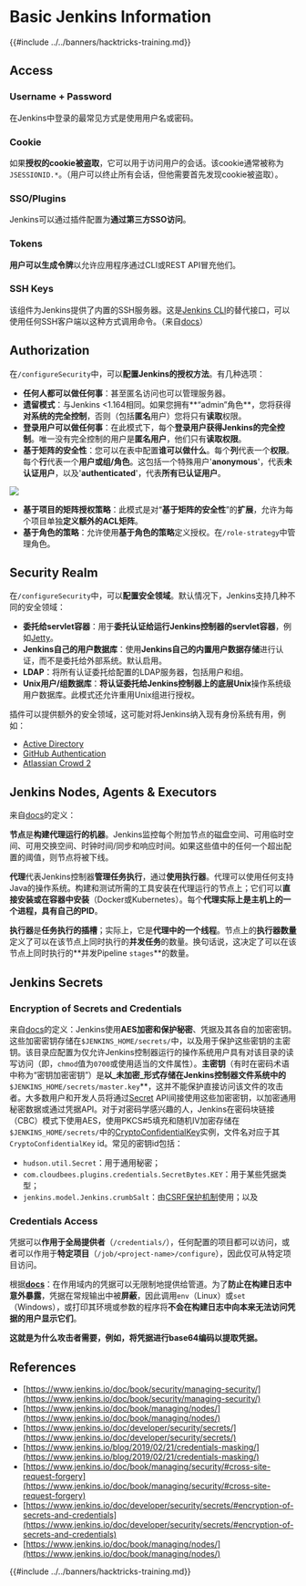 # Basic Jenkins Information

{{#include ../../banners/hacktricks-training.md}}

## Access

### Username + Password

在Jenkins中登录的最常见方式是使用用户名或密码。

### Cookie

如果**授权的cookie被盗取**，它可以用于访问用户的会话。该cookie通常被称为`JSESSIONID.*`。（用户可以终止所有会话，但他需要首先发现cookie被盗取）。

### SSO/Plugins

Jenkins可以通过插件配置为**通过第三方SSO访问**。

### Tokens

**用户可以生成令牌**以允许应用程序通过CLI或REST API冒充他们。

### SSH Keys

该组件为Jenkins提供了内置的SSH服务器。这是[Jenkins CLI](https://www.jenkins.io/doc/book/managing/cli/)的替代接口，可以使用任何SSH客户端以这种方式调用命令。（来自[docs](https://plugins.jenkins.io/sshd/)）

## Authorization

在`/configureSecurity`中，可以**配置Jenkins的授权方法**。有几种选项：

- **任何人都可以做任何事**：甚至匿名访问也可以管理服务器。
- **遗留模式**：与Jenkins <1.164相同。如果您拥有**“admin”角色**，您将获得**对系统的完全控制**，否则（包括**匿名**用户）您将只有**读取**权限。
- **登录用户可以做任何事**：在此模式下，每个**登录用户获得Jenkins的完全控制**。唯一没有完全控制的用户是**匿名用户**，他们只有**读取权限**。
- **基于矩阵的安全性**：您可以在表中配置**谁可以做什么**。每个**列**代表一个**权限**。每个**行**代表一个**用户或组/角色**。这包括一个特殊用户'**anonymous**'，代表**未认证用户**，以及'**authenticated**'，代表**所有已认证用户**。

![](<../../images/image (149).png>)

- **基于项目的矩阵授权策略**：此模式是对“**基于矩阵的安全性**”的**扩展**，允许为每个项目单独**定义额外的ACL矩阵**。
- **基于角色的策略**：允许使用**基于角色的策略**定义授权。在`/role-strategy`中管理角色。

## **Security Realm**

在`/configureSecurity`中，可以**配置安全领域**。默认情况下，Jenkins支持几种不同的安全领域：

- **委托给servlet容器**：用于**委托认证给运行Jenkins控制器的servlet容器**，例如[Jetty](https://www.eclipse.org/jetty/)。
- **Jenkins自己的用户数据库**：使用**Jenkins自己的内置用户数据存储**进行认证，而不是委托给外部系统。默认启用。
- **LDAP**：将所有认证委托给配置的LDAP服务器，包括用户和组。
- **Unix用户/组数据库**：**将认证委托给Jenkins控制器上的底层Unix**操作系统级用户数据库。此模式还允许重用Unix组进行授权。

插件可以提供额外的安全领域，这可能对将Jenkins纳入现有身份系统有用，例如：

- [Active Directory](https://plugins.jenkins.io/active-directory)
- [GitHub Authentication](https://plugins.jenkins.io/github-oauth)
- [Atlassian Crowd 2](https://plugins.jenkins.io/crowd2)

## Jenkins Nodes, Agents & Executors

来自[docs](https://www.jenkins.io/doc/book/managing/nodes/)的定义：

**节点**是**构建代理运行的机器**。Jenkins监控每个附加节点的磁盘空间、可用临时空间、可用交换空间、时钟时间/同步和响应时间。如果这些值中的任何一个超出配置的阈值，则节点将被下线。

**代理**代表Jenkins控制器**管理任务执行**，通过**使用执行器**。代理可以使用任何支持Java的操作系统。构建和测试所需的工具安装在代理运行的节点上；它们可以**直接安装或在容器中安装**（Docker或Kubernetes）。每个**代理实际上是主机上的一个进程，具有自己的PID**。

**执行器**是**任务执行的插槽**；实际上，它是**代理中的一个线程**。节点上的**执行器数量**定义了可以在该节点上同时执行的**并发任务**的数量。换句话说，这决定了可以在该节点上同时执行的**并发Pipeline `stages`**的数量。

## Jenkins Secrets

### Encryption of Secrets and Credentials

来自[docs](https://www.jenkins.io/doc/developer/security/secrets/#encryption-of-secrets-and-credentials)的定义：Jenkins使用**AES加密和保护秘密**、凭据及其各自的加密密钥。这些加密密钥存储在`$JENKINS_HOME/secrets/`中，以及用于保护这些密钥的主密钥。该目录应配置为仅允许Jenkins控制器运行的操作系统用户具有对该目录的读写访问（即，`chmod`值为`0700`或使用适当的文件属性）。**主密钥**（有时在密码术语中称为“密钥加密密钥”）是**以\_未加密\_形式存储在Jenkins控制器文件系统中的**`$JENKINS_HOME/secrets/master.key`**，这并不能保护直接访问该文件的攻击者。大多数用户和开发人员将通过[Secret](https://javadoc.jenkins.io/byShortName/Secret) API间接使用这些加密密钥，以加密通用秘密数据或通过凭据API。对于对密码学感兴趣的人，Jenkins在密码块链接（CBC）模式下使用AES，使用PKCS#5填充和随机IV加密存储在`$JENKINS_HOME/secrets/`中的[CryptoConfidentialKey](https://javadoc.jenkins.io/byShortName/CryptoConfidentialKey)实例，文件名对应于其`CryptoConfidentialKey` id。常见的密钥id包括：

- `hudson.util.Secret`：用于通用秘密；
- `com.cloudbees.plugins.credentials.SecretBytes.KEY`：用于某些凭据类型；
- `jenkins.model.Jenkins.crumbSalt`：由[CSRF保护机制](https://www.jenkins.io/doc/book/managing/security/#cross-site-request-forgery)使用；以及

### Credentials Access

凭据可以**作用于全局提供者**（`/credentials/`），任何配置的项目都可以访问，或者可以作用于**特定项目**（`/job/<project-name>/configure`），因此仅可从特定项目访问。

根据[**docs**](https://www.jenkins.io/blog/2019/02/21/credentials-masking/)：在作用域内的凭据可以无限制地提供给管道。为了**防止在构建日志中意外暴露**，凭据在常规输出中被**屏蔽**，因此调用`env`（Linux）或`set`（Windows），或打印其环境或参数的程序将**不会在构建日志中向本来无法访问凭据的用户显示它们**。

**这就是为什么攻击者需要，例如，将凭据进行base64编码以提取凭据。**

## References

- [https://www.jenkins.io/doc/book/security/managing-security/](https://www.jenkins.io/doc/book/security/managing-security/)
- [https://www.jenkins.io/doc/book/managing/nodes/](https://www.jenkins.io/doc/book/managing/nodes/)
- [https://www.jenkins.io/doc/developer/security/secrets/](https://www.jenkins.io/doc/developer/security/secrets/)
- [https://www.jenkins.io/blog/2019/02/21/credentials-masking/](https://www.jenkins.io/blog/2019/02/21/credentials-masking/)
- [https://www.jenkins.io/doc/book/managing/security/#cross-site-request-forgery](https://www.jenkins.io/doc/book/managing/security/#cross-site-request-forgery)
- [https://www.jenkins.io/doc/developer/security/secrets/#encryption-of-secrets-and-credentials](https://www.jenkins.io/doc/developer/security/secrets/#encryption-of-secrets-and-credentials)
- [https://www.jenkins.io/doc/book/managing/nodes/](https://www.jenkins.io/doc/book/managing/nodes/)

{{#include ../../banners/hacktricks-training.md}}
